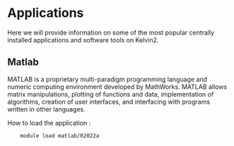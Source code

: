# Applications

Here we will provide information on some of the most popular centrally installed applications and software tools on Kelvin2.

## Matlab

MATLAB is a proprietary multi-paradigm programming language and numeric computing environment developed by MathWorks. MATLAB allows matrix manipulations, plotting of functions and data, implementation of algorithms, creation of user interfaces, and interfacing with programs written in other languages.

How to load the application :

        module load matlab/R2022a